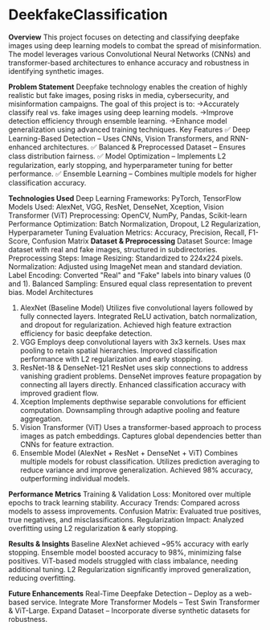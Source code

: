 # DeekfakeClassification

**Overview**
This project focuses on detecting and classifying deepfake images using deep learning models to combat the spread of misinformation. The model leverages various Convolutional Neural Networks (CNNs) and transformer-based architectures to enhance accuracy and robustness in identifying synthetic images.

**Problem Statement**
Deepfake technology enables the creation of highly realistic but fake images, posing risks in media, cybersecurity, and misinformation campaigns. The goal of this project is to:
->Accurately classify real vs. fake images using deep learning models.
->Improve detection efficiency through ensemble learning.
->Enhance model generalization using advanced training techniques.
Key Features
✅ Deep Learning-Based Detection – Uses CNNs, Vision Transformers, and RNN-enhanced architectures.
✅ Balanced & Preprocessed Dataset – Ensures class distribution fairness.
✅ Model Optimization – Implements L2 regularization, early stopping, and hyperparameter tuning for better performance.
✅ Ensemble Learning – Combines multiple models for higher classification accuracy.

**Technologies Used**
Deep Learning Frameworks: PyTorch, TensorFlow
Models Used: AlexNet, VGG, ResNet, DenseNet, Xception, Vision Transformer (ViT)
Preprocessing: OpenCV, NumPy, Pandas, Scikit-learn
Performance Optimization: Batch Normalization, Dropout, L2 Regularization, Hyperparameter Tuning
Evaluation Metrics: Accuracy, Precision, Recall, F1-Score, Confusion Matrix
**Dataset & Preprocessing**
Dataset Source: Image dataset with real and fake images, structured in subdirectories.
Preprocessing Steps:
Image Resizing: Standardized to 224x224 pixels.
Normalization: Adjusted using ImageNet mean and standard deviation.
Label Encoding: Converted "Real" and "Fake" labels into binary values (0 and 1).
Balanced Sampling: Ensured equal class representation to prevent bias.
Model Architectures
1. AlexNet (Baseline Model)
Utilizes five convolutional layers followed by fully connected layers.
Integrated ReLU activation, batch normalization, and dropout for regularization.
Achieved high feature extraction efficiency for basic deepfake detection.
2. VGG
Employs deep convolutional layers with 3x3 kernels.
Uses max pooling to retain spatial hierarchies.
Improved classification performance with L2 regularization and early stopping.
3. ResNet-18 & DenseNet-121
ResNet uses skip connections to address vanishing gradient problems.
DenseNet improves feature propagation by connecting all layers directly.
Enhanced classification accuracy with improved gradient flow.
4. Xception
Implements depthwise separable convolutions for efficient computation.
Downsampling through adaptive pooling and feature aggregation.
5. Vision Transformer (ViT)
Uses a transformer-based approach to process images as patch embeddings.
Captures global dependencies better than CNNs for feature extraction.
6. Ensemble Model (AlexNet + ResNet + DenseNet + ViT)
Combines multiple models for robust classification.
Utilizes prediction averaging to reduce variance and improve generalization.
Achieved 98% accuracy, outperforming individual models.

**Performance Metrics**
Training & Validation Loss: Monitored over multiple epochs to track learning stability.
Accuracy Trends: Compared across models to assess improvements.
Confusion Matrix: Evaluated true positives, true negatives, and misclassifications.
Regularization Impact: Analyzed overfitting using L2 regularization & early stopping.

**Results & Insights**
Baseline AlexNet achieved ~95% accuracy with early stopping.
Ensemble model boosted accuracy to 98%, minimizing false positives.
ViT-based models struggled with class imbalance, needing additional tuning.
L2 Regularization significantly improved generalization, reducing overfitting.

**Future Enhancements**
 Real-Time Deepfake Detection – Deploy as a web-based service.
 Integrate More Transformer Models – Test Swin Transformer & ViT-Large.
 Expand Dataset – Incorporate diverse synthetic datasets for robustness.
